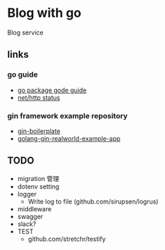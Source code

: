 # Blog with go

Blog service

## links

### go guide

- [go package gode guide](https://rakyll.org/style-packages/)
- [net/http status](https://golang.org/src/net/http/status.go)

### gin framework example repository

- [gin-boilerplate](https://github.com/Massad/gin-boilerplate)
- [golang-gin-realworld-example-app](https://github.com/gothinkster/golang-gin-realworld-example-app)

## TODO

- migration 管理
- dotenv setting
- logger
  - Write log to file (github.com/sirupsen/logrus)
- middleware
- swagger
- slack?
- TEST
  - github.com/stretchr/testify
